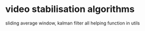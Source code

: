 # video stabilisation algorithms
sliding average window, kalman filter
all helping function in utils
